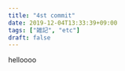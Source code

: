 ```yaml
---
title: "4st commit"
date: 2019-12-04T13:33:39+09:00
tags: ["雑記", "etc"]
draft: false
---
```


helloooo
